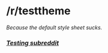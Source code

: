 /r/testtheme
===========

<p><i>Because the default style sheet sucks.<i></p>

<h3><a href="http://www.reddit.com/r/Testtheme">Testing subreddit</a></h3>
